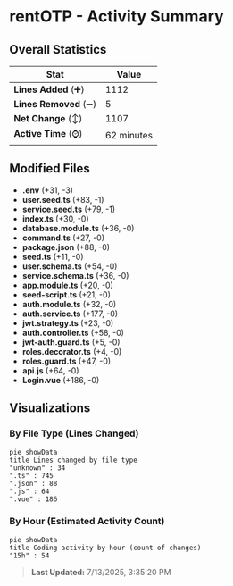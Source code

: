 # rentOTP - Activity Summary 

## Overall Statistics

| Stat                   | Value                                                             |
| ---------------------- | ----------------------------------------------------------------- |
| **Lines Added** (➕)   | 1112                                          |
| **Lines Removed** (➖) | 5                                        |
| **Net Change** (↕)    | 1107                |
| **Active Time** (⌚)   | 62 minutes |


## Modified Files
- **.env** (+31, -3)
- **user.seed.ts** (+83, -1)
- **service.seed.ts** (+79, -1)
- **index.ts** (+30, -0)
- **database.module.ts** (+36, -0)
- **command.ts** (+27, -0)
- **package.json** (+88, -0)
- **seed.ts** (+11, -0)
- **user.schema.ts** (+54, -0)
- **service.schema.ts** (+36, -0)
- **app.module.ts** (+20, -0)
- **seed-script.ts** (+21, -0)
- **auth.module.ts** (+32, -0)
- **auth.service.ts** (+177, -0)
- **jwt.strategy.ts** (+23, -0)
- **auth.controller.ts** (+58, -0)
- **jwt-auth.guard.ts** (+5, -0)
- **roles.decorator.ts** (+4, -0)
- **roles.guard.ts** (+47, -0)
- **api.js** (+64, -0)
- **Login.vue** (+186, -0)

## Visualizations

### By File Type (Lines Changed)

```mermaid
pie showData
title Lines changed by file type
"unknown" : 34
".ts" : 745
".json" : 88
".js" : 64
".vue" : 186
```

### By Hour (Estimated Activity Count)

```mermaid
pie showData
title Coding activity by hour (count of changes)
"15h" : 54
```


> **Last Updated:** 7/13/2025, 3:35:20 PM